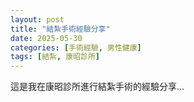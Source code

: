 ```yaml
---
layout: post
title: "結紮手術經驗分享"
date: 2025-05-30
categories: [手術經驗, 男性健康]
tags: [結紮, 康昭診所]
---
```


這是我在康昭診所進行結紮手術的經驗分享...
